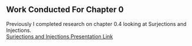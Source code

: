 ## Work Conducted For Chapter 0
Previously I completed research on chapter 0.4 looking at Surjections and Injections.\
[Surjections and Injections Presentation Link](https://github.com/bananajoeo7/csc208/blob/main/presentations/Chapter_0.4/Chapter_0.4_Presentation_(45-48).md)